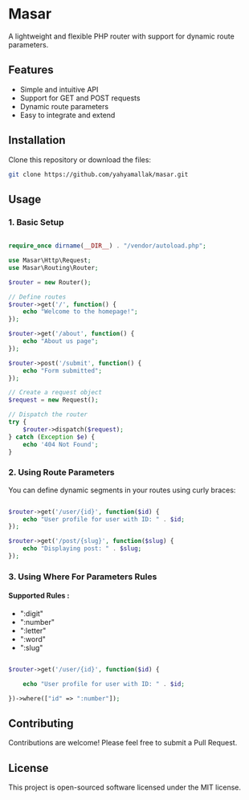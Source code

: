 # Masar
A lightweight and flexible PHP router with support for dynamic route parameters.

## Features

- Simple and intuitive API
- Support for GET and POST requests
- Dynamic route parameters
- Easy to integrate and extend

## Installation

Clone this repository or download the files:

```bash
git clone https://github.com/yahyamallak/masar.git

```

## Usage

### 1. Basic Setup

```php

require_once dirname(__DIR__) . "/vendor/autoload.php";

use Masar\Http\Request;
use Masar\Routing\Router;

$router = new Router();

// Define routes
$router->get('/', function() {
    echo "Welcome to the homepage!";
});

$router->get('/about', function() {
    echo "About us page";
});

$router->post('/submit', function() {
    echo "Form submitted";
});

// Create a request object
$request = new Request();

// Dispatch the router
try {
    $router->dispatch($request);
} catch (Exception $e) {
    echo '404 Not Found';
}

```

### 2. Using Route Parameters

You can define dynamic segments in your routes using curly braces:


```php

$router->get('/user/{id}', function($id) {
    echo "User profile for user with ID: " . $id;
});

$router->get('/post/{slug}', function($slug) {
    echo "Displaying post: " . $slug;
});

```

### 3. Using Where For Parameters Rules

#### Supported Rules :

- ":digit"
- ":number"
- ":letter"
- ":word"
- ":slug"

```php

$router->get('/user/{id}', function($id) {

    echo "User profile for user with ID: " . $id;

})->where(["id" => ":number"]);

```

## Contributing

Contributions are welcome! Please feel free to submit a Pull Request.

## License

This project is open-sourced software licensed under the MIT license.

